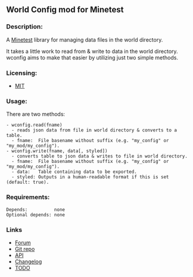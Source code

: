 ## World Config mod for Minetest

### Description:

A [Minetest][] library for managing data files in the world directory.

It takes a little work to read from & write to data in the world directory. wconfig aims to make that easier by utilizing just two simple methods.

### Licensing:

- [MIT](LICENSE.txt)

### Usage:

There are two methods:

```
- wconfig.read(fname)
  - reads json data from file in world directory & converts to a table.
  - fname:  File basename without suffix (e.g. "my_config" or "my_mod/my_config").
- wconfig.write(fname, data[, styled])
  - converts table to json data & writes to file in world directory.
  - fname:  File basename without suffix (e.g. "my_config" or "my_mod/my_config").
  - data:   Table containing data to be exported.
  - styled: Outputs in a human-readable format if this is set (default: true).
```

### Requirements:

```
Depends:          none
Optional depends: none
```

### Links

- [Forum](https://forum.minetest.net/viewtopic.php?t=26804)
- [Git repo](https://github.com/AntumMT/mod-wconfig)
- [API](https://antummt.github.io/mod-wconfig/docs/api.html)
- [Changelog](changelog.txt)
- [TODO](TODO.txt)


[Minetest]: http://minetest.net/

